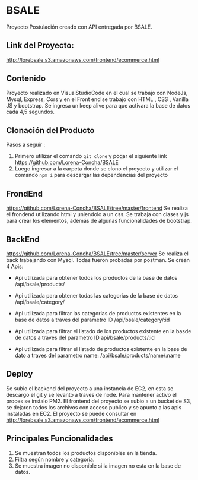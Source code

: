 # BSALE 
Proyecto Postulación creado con API entregada por BSALE.
## Link del Proyecto:
http://lorebsale.s3.amazonaws.com/frontend/ecommerce.html
## Contenido
Proyecto realizado en VisualStudioCode en el cual se trabajo con NodeJs, Mysql, Express, Cors y en el Front end se trabajo con HTML , CSS , Vanilla JS y bootstrap.
Se ingresa un keep alive para que activara la base de datos cada 4,5 segundos. 

## Clonación del Producto
Pasos a seguir :
1. Primero utilizar el comando `git clone` y pogar el siguiente link https://github.com/Lorena-Concha/BSALE
2. Luego ingresar a la carpeta donde se clono el proyecto y utilizar el comando `npm i` para descargar las dependencias del proyecto

## FrondEnd
https://github.com/Lorena-Concha/BSALE/tree/master/frontend
Se realiza el frondend utilizando html y uniendolo a un css. Se trabaja con clases y js para crear los elementos, además de algunas funcionalidades de bootstrap. 

## BackEnd
https://github.com/Lorena-Concha/BSALE/tree/master/server
Se realiza el back trabajando con Mysql. 
Todas fueron probadas por postman. 
Se crean 4 Apis:

- Api utilizada para obtener todos los productos de la base de datos
/api/bsale/products/

- Api utilizada para obtener todas las categorias de la base de datos 
/api/bsale/category/

- Api utilizada para filtrar las categorias de productos existentes en la base de datos a traves del parametro ID
/api/bsale/category/:id

- Api utilizada para filtrar el listado de los productos existente en la basde de datos a traves del parametro ID
api/bsale/products/:id

- Api utilizada para filtrar el listado de productos existente en la base de dato a traves del parametro name:
/api/bsale/products/name/:name  

## Deploy

Se subio el backend del proyecto a una instancia de EC2, en esta se descargo el git y se levanto a traves de node. Para mantener activo el proces se instalo PM2.
El frontend del proyecto se subio a un bucket de S3, se dejaron todos los archivos con acceso publico y se apunto a las apis instaladas en EC2.
El proyecto se puede consultar en http://lorebsale.s3.amazonaws.com/frontend/ecommerce.html

## Principales Funcionalidades

1. Se muestran todos los productos disponibles en la tienda.
2. Filtra según nombre y categoria.
3. Se muestra imagen no disponible si la imagen no esta en la base de datos.
